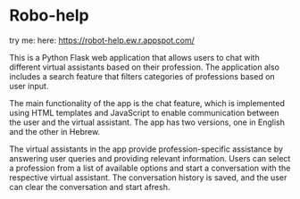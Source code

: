 # Robo-help
try me:
here: https://robot-help.ew.r.appspot.com/

This is a Python Flask web application that allows users to chat with different virtual assistants based on their profession. The application also includes a search feature that filters categories of professions based on user input.

The main functionality of the app is the chat feature, which is implemented using HTML templates and JavaScript to enable communication between the user and the virtual assistant. The app has two versions, one in English and the other in Hebrew.

The virtual assistants in the app provide profession-specific assistance by answering user queries and providing relevant information. Users can select a profession from a list of available options and start a conversation with the respective virtual assistant. The conversation history is saved, and the user can clear the conversation and start afresh.
